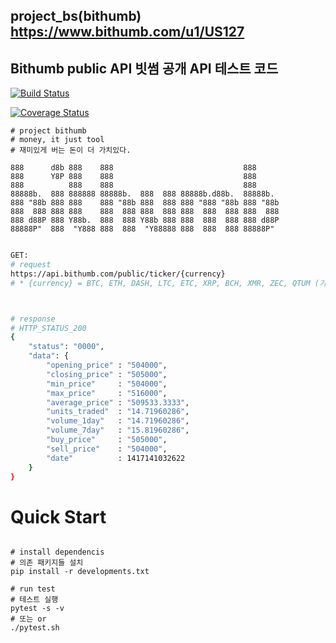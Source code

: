 ## project_bs(bithumb) https://www.bithumb.com/u1/US127
##  Bithumb public API 빗썸 공개 API 테스트 코드

[![Build Status](https://travis-ci.org/elastic7327/project_bithumb.svg?branch=master)](https://travis-ci.org/elastic7327/project_bithumb)

[![Coverage Status](https://coveralls.io/repos/github/elastic7327/project_bithumb/badge.svg?branch=master)](https://coveralls.io/github/elastic7327/project_bithumb?branch=master)

```
# project bithumb
# money, it just tool 
# 재미있게 버는 돈이 더 가치있다.

888      d8b 888    888                             888
888      Y8P 888    888                             888
888          888    888                             888
88888b.  888 888888 88888b.  888  888 88888b.d88b.  88888b.
888 "88b 888 888    888 "88b 888  888 888 "888 "88b 888 "88b
888  888 888 888    888  888 888  888 888  888  888 888  888
888 d88P 888 Y88b.  888  888 Y88b 888 888  888  888 888 d88P
88888P"  888  "Y888 888  888  "Y88888 888  888  888 88888P"

```
 
```sh

GET:
# request
https://api.bithumb.com/public/ticker/{currency}
# * {currency} = BTC, ETH, DASH, LTC, ETC, XRP, BCH, XMR, ZEC, QTUM (기본값: BTC), ALL(전체)



# response
# HTTP_STATUS_200
{
    "status": "0000",
    "data": {
        "opening_price" : "504000",
        "closing_price" : "505000",
        "min_price"     : "504000",
        "max_price"     : "516000",
        "average_price" : "509533.3333",
        "units_traded"  : "14.71960286",
        "volume_1day"   : "14.71960286",
        "volume_7day"   : "15.81960286",
        "buy_price"     : "505000",
        "sell_price"    : "504000",
        "date"          : 1417141032622
    }
}

```


# Quick Start
```

# install dependencis
# 의존 패키지들 설치 
pip install -r developments.txt

# run test
# 테스트 실행
pytest -s -v 
# 또는 or 
./pytest.sh

```
